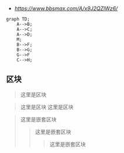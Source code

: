 - _https://www.bbsmax.com/A/x9J2QZlWz6/_

```mermaid
graph TD;
    A-->B;
    A-->C;
    A-->D;
    M;
    B-->F;
    B-->G;
    G-->F
    C-->H;
```

## 区块

> 这里是区块

> 这里是区块
> 这里是区块

> 这里是嵌套区块
>
> > 这里是嵌套区块
> >
> > > 这里是嵌套区块
